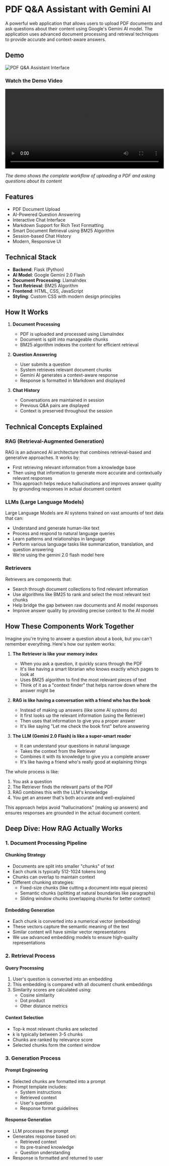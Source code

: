 # PDF Q&A Assistant with Gemini AI

A powerful web application that allows users to upload PDF documents and ask questions about their content using Google's Gemini AI model. The application uses advanced document processing and retrieval techniques to provide accurate and context-aware answers.

## Demo

![PDF Q&A Assistant Interface](image.png)

### Watch the Demo Video
<video width="100%" controls>
  <source src="demo.mp4" type="video/mp4">
  Your browser does not support the video tag.
</video>

*The demo shows the complete workflow of uploading a PDF and asking questions about its content*

## Features

- PDF Document Upload
- AI-Powered Question Answering
- Interactive Chat Interface
- Markdown Support for Rich Text Formatting
- Smart Document Retrieval using BM25 Algorithm
- Session-based Chat History
- Modern, Responsive UI

## Technical Stack

- **Backend**: Flask (Python)
- **AI Model**: Google Gemini 2.0 Flash
- **Document Processing**: LlamaIndex
- **Text Retrieval**: BM25 Algorithm
- **Frontend**: HTML, CSS, JavaScript
- **Styling**: Custom CSS with modern design principles

## How It Works

1. **Document Processing**
   - PDF is uploaded and processed using LlamaIndex
   - Document is split into manageable chunks
   - BM25 algorithm indexes the content for efficient retrieval

2. **Question Answering**
   - User submits a question
   - System retrieves relevant document chunks
   - Gemini AI generates a context-aware response
   - Response is formatted in Markdown and displayed

3. **Chat History**
   - Conversations are maintained in session
   - Previous Q&A pairs are displayed
   - Context is preserved throughout the session

## Technical Concepts Explained

### RAG (Retrieval-Augmented Generation)
RAG is an advanced AI architecture that combines retrieval-based and generative approaches. It works by:
- First retrieving relevant information from a knowledge base
- Then using that information to generate more accurate and contextually relevant responses
- This approach helps reduce hallucinations and improves answer quality by grounding responses in actual document content

### LLMs (Large Language Models)
Large Language Models are AI systems trained on vast amounts of text data that can:
- Understand and generate human-like text
- Process and respond to natural language queries
- Learn patterns and relationships in language
- Perform various language tasks like summarization, translation, and question answering
- We're using the gemini 2.0 flash model here

### Retrievers
Retrievers are components that:
- Search through document collections to find relevant information
- Use algorithms like BM25 to rank and select the most relevant text chunks
- Help bridge the gap between raw documents and AI model responses
- Improve answer quality by providing precise context to the AI model

## How These Components Work Together

Imagine you're trying to answer a question about a book, but you can't remember everything. Here's how our system works:

1. **The Retriever is like your memory index**
   - When you ask a question, it quickly scans through the PDF
   - It's like having a smart librarian who knows exactly which pages to look at
   - Uses BM25 algorithm to find the most relevant pieces of text
   - Think of it as a "context finder" that helps narrow down where the answer might be

2. **RAG is like having a conversation with a friend who has the book**
   - Instead of making up answers (like some AI systems do)
   - It first looks up the relevant information (using the Retriever)
   - Then uses that information to give you a proper answer
   - It's like saying "Let me check the book first" before answering

3. **The LLM (Gemini 2.0 Flash) is like a super-smart reader**
   - It can understand your questions in natural language
   - Takes the context from the Retriever
   - Combines it with its knowledge to give you a complete answer
   - It's like having a friend who's really good at explaining things

The whole process is like:
1. You ask a question
2. The Retriever finds the relevant parts of the PDF
3. RAG combines this with the LLM's knowledge
4. You get an answer that's both accurate and well-explained

This approach helps avoid "hallucinations" (making up answers) and ensures responses are grounded in the actual document content.

## Deep Dive: How RAG Actually Works

### 1. Document Processing Pipeline

#### Chunking Strategy
- Documents are split into smaller "chunks" of text
- Each chunk is typically 512-1024 tokens long
- Chunks can overlap to maintain context
- Different chunking strategies:
  - Fixed-size chunks (like cutting a document into equal pieces)
  - Semantic chunks (splitting at natural boundaries like paragraphs)
  - Sliding window chunks (overlapping chunks for better context)

#### Embedding Generation
- Each chunk is converted into a numerical vector (embedding)
- These vectors capture the semantic meaning of the text
- Similar content will have similar vector representations
- We use advanced embedding models to ensure high-quality representations

### 2. Retrieval Process

#### Query Processing
1. User's question is converted into an embedding
2. This embedding is compared with all document chunk embeddings
3. Similarity scores are calculated using:
   - Cosine similarity
   - Dot product
   - Other distance metrics

#### Context Selection
- Top-k most relevant chunks are selected
- k is typically between 3-5 chunks
- Chunks are ranked by relevance score
- Selected chunks form the context window

### 3. Generation Process

#### Prompt Engineering
- Selected chunks are formatted into a prompt
- Prompt template includes:
  - System instructions
  - Retrieved context
  - User's question
  - Response format guidelines

#### Response Generation
- LLM processes the prompt
- Generates response based on:
  - Retrieved context
  - Its pre-trained knowledge
  - Question understanding
- Response is formatted and returned to user

